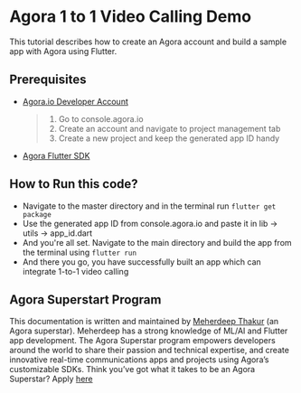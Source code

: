 # Agora 1 to 1 Video Calling Demo

This tutorial describes how to create an Agora account and build a sample app with Agora using Flutter.

## Prerequisites

- [Agora.io Developer Account](https://console.agora.io)

    > 1. Go to console.agora.io 
    > 2. Create an account and navigate to project management tab
    > 3. Create a new project and keep the generated app ID handy

- [Agora Flutter SDK](https://github.com/AgoraIO/Flutter-SDK)



## How to Run this code?

 - Navigate to the master directory and in the terminal run `flutter get package`
 - Use the generated app ID from console.agora.io and paste it in lib -> utils -> app_id.dart 
 - And you're all set. Navigate to the main directory and build the app from the terminal using  `flutter run`
 - And there you go, you have successfully built an app which can integrate 1-to-1 video calling

## Agora Superstart Program
This documentation is written and maintained by [Meherdeep Thakur](https://github.com/Meherdeep/) (an Agora superstar). Meherdeep has a strong knowledge of ML/AI and Flutter app development. The Agora Superstar program empowers developers around the world to share their passion and technical expertise, and create innovative real-time communications apps and projects using Agora’s customizable SDKs. Think you’ve got what it takes to be an Agora Superstar? Apply [here](https://www.agora.io/en/superstars-program/%22)  